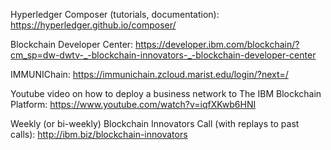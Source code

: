 Hyperledger Composer (tutorials, documentation):
https://hyperledger.github.io/composer/

Blockchain Developer Center:
https://developer.ibm.com/blockchain/?cm_sp=dw-dwtv-_-blockchain-innovators-_-blockchain-developer-center

IMMUNIChain:
https://immunichain.zcloud.marist.edu/login/?next=/

Youtube video on how to deploy a business network to The IBM Blockchain Platform:
https://www.youtube.com/watch?v=iqfXKwb6HNI

Weekly (or bi-weekly) Blockchain Innovators Call (with replays to past calls):
http://ibm.biz/blockchain-innovators
